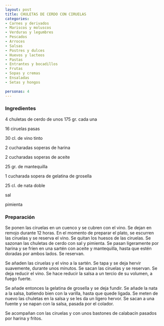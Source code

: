 ```yaml
---
layout: post
title: CHULETAS DE CERDO CON CIRUELAS
categories:
- Carnes y derivados
- Mariscos y moluscos
- Verduras y legumbres
- Pescados
- Arroces
- Salsas
- Postres y dulces
- Huevos y lacteos
- Pastas
- Entrantes y bocadillos
- Frutas
- Sopas y cremas
- Ensaladas
- Setas y hongos
 
personas: 4 
---
```

<h3>Ingredientes</h3>
4 chuletas de cerdo de unos 175 gr. cada una

16 ciruelas pasas

30 cl. de vino tinto

2 cucharadas soperas de harina

2 cucharadas soperas de aceite

25 gr. de mantequilla

1 cucharada sopera de gelatina de grosella

25 cl. de nata doble

sal

pimienta

<h3>Preparación</h3>
Se ponen las ciruelas en un cuenco y se cubren con el vino. Se dejan en remojo durante 12 horas. En el momento de preparar el plato, se escurren las ciruelas y se reserva el vino. Se quitan los huesos de las ciruelas. Se sazonan las chuletas de cerdo con sal y pimienta. Se pasan ligeramente por harina y se fríen en una sartén con aceite y mantequilla, hasta que estén doradas por ambos lados. Se reservan.

Se añaden las ciruelas y el vino a la sartén. Se tapa y se deja hervir suavemente, durante unos minutos. Se sacan las ciruelas y se reservan. Se deja reducir el vino. Se hace reducir la salsa a un tercio de su volumen, a fuego fuerte.

Se añade entonces la gelatina de grosella y se deja fundir. Se añade la nata a la salsa, batiendo bien con la varilla, hasta que quede ligada. Se meten de nuevo las chuletas en la salsa y se les da un ligero hervor. Se sacan a una fuente y se napan con la salsa, pasada por el colador.

Se acompañan con las ciruelas y con unos bastones de calabacín pasados por harina y fritos.


